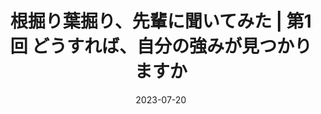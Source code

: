 ---
title: 根掘り葉掘り、先輩に聞いてみた | 第1回 どうすれば、自分の強みが見つかりますか
at: CodeGrid
date: 2023-07-20
type: writing
draft: false
link: https://www.codegrid.net/articles/2023-talk-about-careers-1/
---